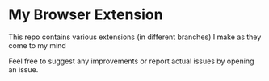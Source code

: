 # My Browser Extension
This repo contains various extensions (in different branches) I make as they come to my mind

Feel free to suggest any improvements or report actual issues by opening an issue.



